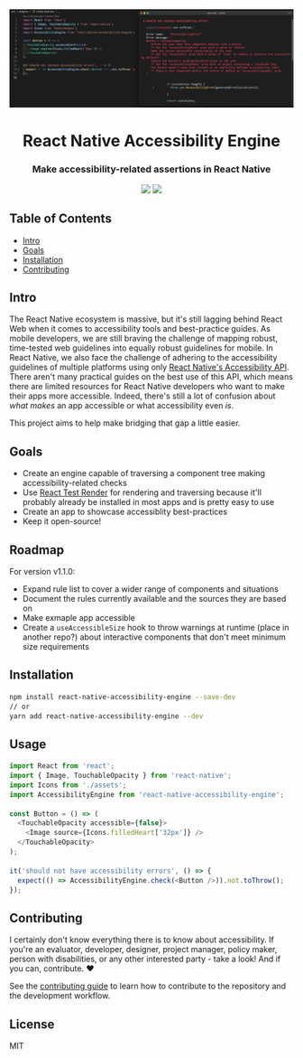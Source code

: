 <div align="center">
  <img src="assets/showcase-horizontal.png" alt="React Native Accessibility Engine" />
</div>

<h1 align="center">
React Native Accessibility Engine
</h1> 

<h3 align="center">
Make accessibility-related assertions in React Native
</h3>

<div align="center">
  <img src="https://img.shields.io/badge/license-MIT-blue.svg" />
  <img src="https://img.shields.io/badge/contributors-welcome-blue" />
</div>

## Table of Contents

- [Intro](#intro)
- [Goals](#goals)
- [Installation](#installation)
- [Contributing](#contributing)

## Intro

The React Native ecosystem is massive, but it's still lagging behind React Web when it comes to accessibility tools and best-practice guides. As mobile developers, we are still braving the challenge of mapping robust, time-tested web guidelines into equally robust guidelines for mobile. In React Native, we also face the challenge of adhering to the accessibility guidelines of multiple platforms using only [React Native's Accessibility API](https://reactnative.dev/docs/accessibility). There aren't many practical guides on the best use of this API, which means there are limited resources for React Native developers who want to make their apps more accessible. Indeed, there's still a lot of confusion about *what makes* an app accessible or what accessibility even *is*.

This project aims to help make bridging that gap a little easier.

## Goals

- Create an engine capable of traversing a component tree making accessibility-related checks
- Use [React Test Render](https://reactjs.org/docs/test-renderer.html) for rendering and traversing because it'll probably already be installed in most apps and is pretty easy to use
- Create an app to showcase accessiblity best-practices
- Keep it open-source!

## Roadmap

For version v1.1.0:

- Expand rule list to cover a wider range of components and situations
- Document the rules currently available and the sources they are based on
- Make exmaple app accessible
- Create a `useAccessibleSize` hook to throw warnings at runtime (place in another repo?) about interactive components that don't meet minimum size requirements

## Installation

```sh
npm install react-native-accessibility-engine --save-dev
// or
yarn add react-native-accessibility-engine --dev
```

## Usage

```typescript
import React from 'react';
import { Image, TouchableOpacity } from 'react-native';
import Icons from './assets';
import AccessibilityEngine from 'react-native-accessibility-engine';

const Button = () => (
  <TouchableOpacity accessible={false}>
    <Image source={Icons.filledHeart['32px']} />
  </TouchableOpacity>
);

it('should not have accessibility errors', () => {
  expect(() => AccessibilityEngine.check(<Button />)).not.toThrow();
});

```

## Contributing

I certainly don't know everything there is to know about accessibility. If you're an evaluator, developer, designer, project manager, policy maker, person with disabilities, or any other interested party - take a look! And if you can, contribute. ♥️

See the [contributing guide](CONTRIBUTING.md) to learn how to contribute to the repository and the development workflow.

## License

MIT
